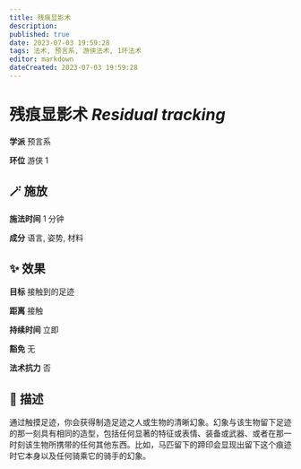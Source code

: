 ```yaml
---
title: 残痕显影术
description: 
published: true
date: 2023-07-03 19:59:28
tags: 法术, 预言系, 游侠法术, 1环法术
editor: markdown
dateCreated: 2023-07-03 19:59:28
---
```


# **残痕显影术** *Residual tracking*

**学派** 预言系 

**环位** 游侠 1

## 🪄 施放

**施法时间** 1 分钟

**成分** 语言, 姿势, 材料

## ✨ 效果 

**目标** 接触到的足迹 

**距离** 接触  

**持续时间** 立即 

**豁免** 无

**法术抗力** 否

## 📖 描述

通过触摸足迹，你会获得制造足迹之人或生物的清晰幻象。幻象与该生物留下足迹的那一刻具有相同的造型，包括任何显著的特征或表情、装备或武器、或者在那一时刻该生物所携带的任何其他东西。比如，马匹留下的蹄印会显现出留下这个痕迹时它本身以及任何骑乘它的骑手的幻象。
    